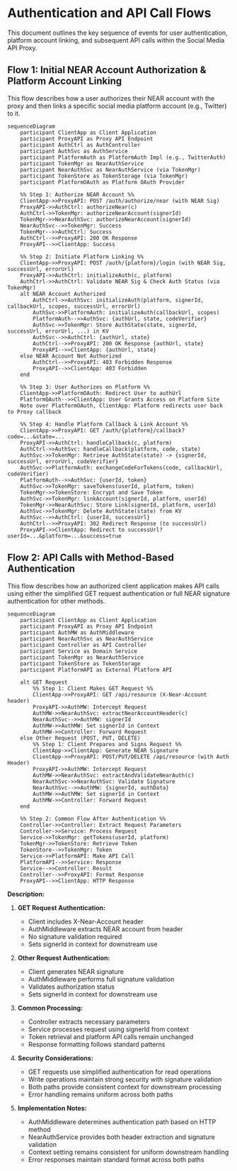 # Authentication and API Call Flows

This document outlines the key sequence of events for user authentication, platform account linking,
and subsequent API calls within the Social Media API Proxy.

## Flow 1: Initial NEAR Account Authorization & Platform Account Linking

This flow describes how a user authorizes their NEAR account with the proxy and then links a
specific social media platform account (e.g., Twitter) to it.

```mermaid
sequenceDiagram
    participant ClientApp as Client Application
    participant ProxyAPI as Proxy API Endpoint
    participant AuthCtrl as AuthController
    participant AuthSvc as AuthService
    participant PlatformAuth as PlatformAuth Impl (e.g., TwitterAuth)
    participant TokenMgr as NearAuthService
    participant NearAuthSvc as NearAuthService (via TokenMgr)
    participant TokenStore as TokenStorage (via TokenMgr)
    participant PlatformOAuth as Platform OAuth Provider

    %% Step 1: Authorize NEAR Account %%
    ClientApp->>ProxyAPI: POST /auth/authorize/near (with NEAR Sig)
    ProxyAPI->>AuthCtrl: authorizeNear(c)
    AuthCtrl->>TokenMgr: authorizeNearAccount(signerId)
    TokenMgr->>NearAuthSvc: authorizeNearAccount(signerId)
    NearAuthSvc-->>TokenMgr: Success
    TokenMgr-->>AuthCtrl: Success
    AuthCtrl-->>ProxyAPI: 200 OK Response
    ProxyAPI-->>ClientApp: Success

    %% Step 2: Initiate Platform Linking %%
    ClientApp->>ProxyAPI: POST /auth/{platform}/login (with NEAR Sig, successUrl, errorUrl)
    ProxyAPI->>AuthCtrl: initializeAuth(c, platform)
    AuthCtrl->>AuthCtrl: Validate NEAR Sig & Check Auth Status (via TokenMgr)
    alt NEAR Account Authorized
        AuthCtrl->>AuthSvc: initializeAuth(platform, signerId, callbackUrl, scopes, successUrl, errorUrl)
        AuthSvc->>PlatformAuth: initializeAuth(callbackUrl, scopes)
        PlatformAuth-->>AuthSvc: {authUrl, state, codeVerifier}
        AuthSvc->>TokenMgr: Store AuthState(state, signerId, successUrl, errorUrl, ...) in KV
        AuthSvc-->>AuthCtrl: {authUrl, state}
        AuthCtrl-->>ProxyAPI: 200 OK Response {authUrl, state}
        ProxyAPI-->>ClientApp: {authUrl, state}
    else NEAR Account Not Authorized
        AuthCtrl-->>ProxyAPI: 403 Forbidden Response
        ProxyAPI-->>ClientApp: 403 Forbidden
    end

    %% Step 3: User Authorizes on Platform %%
    ClientApp->>PlatformOAuth: Redirect User to authUrl
    PlatformOAuth-->>ClientApp: User Grants Access on Platform Site
    Note over PlatformOAuth, ClientApp: Platform redirects user back to Proxy callback

    %% Step 4: Handle Platform Callback & Link Account %%
    ClientApp->>ProxyAPI: GET /auth/{platform}/callback?code=...&state=...
    ProxyAPI->>AuthCtrl: handleCallback(c, platform)
    AuthCtrl->>AuthSvc: handleCallback(platform, code, state)
    AuthSvc->>TokenMgr: Retrieve AuthState(state) -> {signerId, successUrl, errorUrl, codeVerifier}
    AuthSvc->>PlatformAuth: exchangeCodeForTokens(code, callbackUrl, codeVerifier)
    PlatformAuth-->>AuthSvc: {userId, token}
    AuthSvc->>TokenMgr: saveTokens(userId, platform, token)
    TokenMgr->>TokenStore: Encrypt and Save Token
    AuthSvc->>TokenMgr: linkAccount(signerId, platform, userId)
    TokenMgr->>NearAuthSvc: Store Link(signerId, platform, userId)
    AuthSvc->>TokenMgr: Delete AuthState(state) from KV
    AuthSvc-->>AuthCtrl: {userId, successUrl}
    AuthCtrl-->>ProxyAPI: 302 Redirect Response (to successUrl)
    ProxyAPI->>ClientApp: Redirect to successUrl?userId=...&platform=...&success=true
```

## Flow 2: API Calls with Method-Based Authentication

This flow describes how an authorized client application makes API calls using either the simplified GET request authentication or full NEAR signature authentication for other methods.

```mermaid
sequenceDiagram
    participant ClientApp as Client Application
    participant ProxyAPI as Proxy API Endpoint
    participant AuthMW as AuthMiddleware
    participant NearAuthSvc as NearAuthService
    participant Controller as API Controller
    participant Service as Domain Service
    participant TokenMgr as NearAuthService
    participant TokenStore as TokenStorage
    participant PlatformAPI as External Platform API

    alt GET Request
        %% Step 1: Client Makes GET Request %%
        ClientApp->>ProxyAPI: GET /api/resource (X-Near-Account header)
        ProxyAPI->>AuthMW: Intercept Request
        AuthMW->>NearAuthSvc: extractNearAccountHeader(c)
        NearAuthSvc-->>AuthMW: signerId
        AuthMW->>AuthMW: Set signerId in Context
        AuthMW->>Controller: Forward Request
    else Other Request (POST, PUT, DELETE)
        %% Step 1: Client Prepares and Signs Request %%
        ClientApp->>ClientApp: Generate NEAR Signature
        ClientApp->>ProxyAPI: POST/PUT/DELETE /api/resource (with Auth Header)
        ProxyAPI->>AuthMW: Intercept Request
        AuthMW->>NearAuthSvc: extractAndValidateNearAuth(c)
        NearAuthSvc->>NearAuthSvc: Validate Signature
        NearAuthSvc-->>AuthMW: {signerId, authData}
        AuthMW->>AuthMW: Set signerId in Context
        AuthMW->>Controller: Forward Request
    end

    %% Step 2: Common Flow After Authentication %%
    Controller->>Controller: Extract Request Parameters
    Controller->>Service: Process Request
    Service->>TokenMgr: getTokens(userId, platform)
    TokenMgr->>TokenStore: Retrieve Token
    TokenStore-->>TokenMgr: Token
    Service->>PlatformAPI: Make API Call
    PlatformAPI-->>Service: Response
    Service-->>Controller: Result
    Controller-->>ProxyAPI: Format Response
    ProxyAPI-->>ClientApp: HTTP Response
```

**Description:**

1. **GET Request Authentication:**
   - Client includes X-Near-Account header
   - AuthMiddleware extracts NEAR account from header
   - No signature validation required
   - Sets signerId in context for downstream use

2. **Other Request Authentication:**
   - Client generates NEAR signature
   - AuthMiddleware performs full signature validation
   - Validates authorization status
   - Sets signerId in context for downstream use

3. **Common Processing:**
   - Controller extracts necessary parameters
   - Service processes request using signerId from context
   - Token retrieval and platform API calls remain unchanged
   - Response formatting follows standard patterns

4. **Security Considerations:**
   - GET requests use simplified authentication for read operations
   - Write operations maintain strong security with signature validation
   - Both paths provide consistent context for downstream processing
   - Error handling remains uniform across both paths

5. **Implementation Notes:**
   - AuthMiddleware determines authentication path based on HTTP method
   - NearAuthService provides both header extraction and signature validation
   - Context setting remains consistent for uniform downstream handling
   - Error responses maintain standard format across both paths
